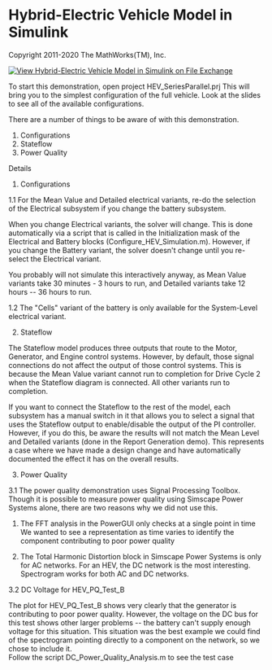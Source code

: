# **Hybrid-Electric Vehicle Model in Simulink**
Copyright 2011-2020 The MathWorks(TM), Inc.

[![View Hybrid-Electric Vehicle Model in Simulink on File Exchange](https://www.mathworks.com/matlabcentral/images/matlab-file-exchange.svg)](https://www.mathworks.com/matlabcentral/fileexchange/28441-hybrid-electric-vehicle-model-in-simulink)

To start this demonstration, open project HEV_SeriesParallel.prj
This will bring you to the simplest configuration of the full vehicle.
Look at the slides to see all of the available configurations.

There are a number of things to be aware of with this demonstration.
1. Configurations
2. Stateflow
3. Power Quality

Details

1. Configurations

1.1 For the Mean Value and Detailed electrical variants, re-do the selection 
of the Electrical subsystem if you change the battery subsystem.

When you change Electrical variants, the solver will change.  This is done 
automatically via a script that is called in the Initialization mask of 
the Electrical and Battery blocks (Configure_HEV_Simulation.m).  However, if 
you change the Battery variant, the solver doesn't change until you re-select 
the Electrical variant.

You probably will not simulate this interactively anyway, as Mean Value variants 
take 30 minutes - 3 hours to run, and Detailed variants take 12 hours -- 36 hours 
to run.


1.2 The "Cells" variant of the battery is only available for the System-Level 
electrical variant.


2. Stateflow

The Stateflow model produces three outputs that route to the Motor, Generator, 
and Engine control systems.  However, by default, those signal connections do 
not affect the output of those control systems.  This is because the Mean Value 
variant cannot run to completion for Drive Cycle 2 when the Stateflow diagram 
is connected.  All other variants run to completion.

If you want to connect the Stateflow to the rest of the model, each subsystem 
has a manual switch in it that allows you to select a signal that uses the 
Stateflow output to enable/disable the output of the PI controller.  
However, if you do this, be aware the results will not match the Mean Level 
and Detailed variants (done in the Report Generation demo).  This represents
a case where we have made a design change and have automatically documented the 
effect it has on the overall results.

3. Power Quality

3.1 The power quality demonstration uses Signal Processing Toolbox.  Though 
it is possible to measure power quality using Simscape Power Systems alone, 
there are two reasons why we did not use this.
   
   1. The FFT analysis in the PowerGUI only checks at a single point in time
      We wanted to see a representation as time varies to identify the component
      contributing to poor power quality

   2. The Total Harmonic Distortion block in Simscape Power Systems is only 
      for AC networks. For an HEV, the DC network is the most interesting.
      Spectrogram works for both AC and DC networks.

3.2 DC Voltage for HEV_PQ_Test_B

The plot for HEV_PQ_Test_B shows very clearly that the generator is contributing 
to poor power quality.  However, the voltage on the DC bus for this test shows 
other larger problems -- the battery can't supply enough voltage for this 
situation.  This situation was the best example we could find of the spectrogram 
pointing directly to a component on the network, so we chose to include it.  
Follow the script DC_Power_Quality_Analysis.m to see the test case


